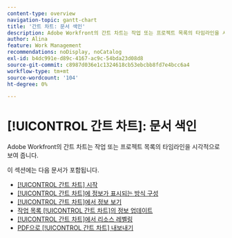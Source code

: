 ```yaml
---
content-type: overview
navigation-topic: gantt-chart
title: '간트 차트: 문서 색인'
description: Adobe Workfront의 간트 차트는 작업 또는 프로젝트 목록의 타임라인을 시각적으로 보여 줍니다. 다음 문서에서 [!UICONTROL Gantt] 차트에 대한 정보를 찾으십시오.
author: Alina
feature: Work Management
recommendations: noDisplay, noCatalog
exl-id: b4dc991e-d89c-4167-ac9c-54bda23d08d8
source-git-commit: c8987d036e1c1324618cb53ebcbb8fd7e4bcc6a4
workflow-type: tm+mt
source-wordcount: '104'
ht-degree: 0%

---
```


# [!UICONTROL 간트 차트]: 문서 색인

<!--Audited: 08/2025-->

Adobe Workfront의 간트 차트는 작업 또는 프로젝트 목록의 타임라인을 시각적으로 보여 줍니다.

이 섹션에는 다음 문서가 포함됩니다.

* [[!UICONTROL 간트 차트] 시작](../../../manage-work/gantt-chart/use-the-gantt-chart/get-started-with-gantt.md)
* [[!UICONTROL 간트 차트]에 정보가 표시되는 방식 구성](../../../manage-work/gantt-chart/use-the-gantt-chart/configure-info-on-gantt-chart.md)
* [[!UICONTROL 간트 차트]에서 정보 보기](../../../manage-work/gantt-chart/use-the-gantt-chart/view-info-in-gantt.md)
* [작업 목록 [!UICONTROL 간트 차트]의 정보 업데이트](../../../manage-work/gantt-chart/use-the-gantt-chart/update-info-task-list-gantt.md)
* [[!UICONTROL 간트 차트]에서 리소스 레벨링](../../../manage-work/gantt-chart/use-the-gantt-chart/level-resources-in-gantt.md)
* [PDF으로 [!UICONTROL 간트 차트] 내보내기](../../../manage-work/gantt-chart/use-the-gantt-chart/export-gantt-chart-to-pdf.md)

